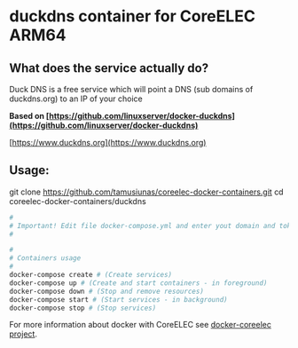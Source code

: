 # duckdns container for CoreELEC ARM64

## What does the service actually do?

Duck DNS is a free service which will point a DNS (sub domains of duckdns.org) to an IP of your choice

**Based on [https://github.com/linuxserver/docker-duckdns](https://github.com/linuxserver/docker-duckdns)**

[https://www.duckdns.org](https://www.duckdns.org)

## Usage:
git clone https://github.com/tamusiunas/coreelec-docker-containers.git
cd coreelec-docker-containers/duckdns

```bash
#
# Important! Edit file docker-compose.yml and enter yout domain and token previously got at [https://www.duckdns.org](https://www.duckdns.org).
#

#
# Containers usage
#
docker-compose create # (Create services)
docker-compose up # (Create and start containers - in foreground)
docker-compose down # (Stop and remove resources)
docker-compose start # (Start services - in background)
docker-compose stop # (Stop services)

```

For more information about docker with CoreELEC see [docker-coreelec project](https://github.com/tamusiunas/docker-coreelec).